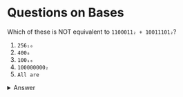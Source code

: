 # Questions on Bases

Which of these is NOT equivalent to `1100011₂ + 10011101₂`?

1. `256₁₀` 
2. `400₈` 
3. `100₁₆`
4. `100000000₂`
5. `All are`

<details> 
    <summary>Answer </summary>
    4. <code>1000000002</code>
</details>
